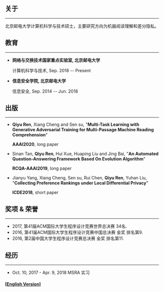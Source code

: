 ## 关于

------

北京邮电大学计算机科学与技术硕士，主要研究方向为机器阅读理解和差分隐私。

## 教育

------

- **网络与交换技术国家重点实验室, 北京邮电大学**

  计算机科学与技术, Sep. 2018 -- Present

- **信息安全学院, 北京邮电大学**

  信息安全, Sep. 2014 -- Jun. 2018

## 出版

---

* **Qiyu Ren**, Xiang Cheng and Sen su, "**Multi-Task Learning with Generative Adversarial Training for Multi-Passage Machine Reading Comprehension**"

  **AAAI2020**, long paper

* Sinan Tan, **Qiyu Ren**, Hui Xue, Huaping Liu and Jing Bai, "**An Automated Question-Answering Framework Based On Evolution Algorithm**"

  **RCQA-AAAI2019**, long paper

* Jianyu Yang, Xiang Cheng, Sen su, Rui Chen, **Qiyu Ren**, Yuhan Liu, "**Collecting Preference Rankings under Local Differential Privacy**"

  **ICDE2018**, short paper

## 奖项 & 荣誉

------

- 2017, 第41届ACM国际大学生程序设计竞赛世界总决赛 34名.
- 2016, 第41届ACM国际大学生程序设计竞赛中国总决赛 金奖 排名第9.
- 2016, 第2届中国大学生程序设计竞赛总决赛  金奖 排名第11.


## 经历

------

- Oct. 10, 2017 - Apr. 9, 2018 MSRA 实习



#### [[English Version\]](./)

